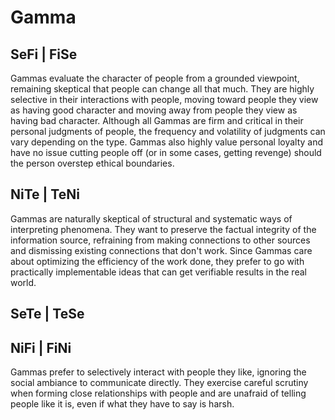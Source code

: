 # Gamma

## SeFi \| FiSe

Gammas evaluate the character of people from a grounded viewpoint, remaining skeptical that people can change all that much. They are highly selective in their interactions with people, moving toward people they view as having good character and moving away from people they view as having bad character. Although all Gammas are firm and critical in their personal judgments of people, the frequency and volatility of judgments can vary depending on the type. Gammas also highly value personal loyalty and have no issue cutting people off \(or in some cases, getting revenge\) should the person overstep ethical boundaries.

## NiTe \| TeNi

Gammas are naturally skeptical of structural and systematic ways of interpreting phenomena. They want to preserve the factual integrity of the information source, refraining from making connections to other sources and dismissing existing connections that don't work. Since Gammas care about optimizing the efficiency of the work done, they prefer to go with practically implementable ideas that can get verifiable results in the real world.

## SeTe \| TeSe



## NiFi \| FiNi

Gammas prefer to selectively interact with people they like, ignoring the social ambiance to communicate directly. They exercise careful scrutiny when forming close relationships with people and are unafraid of telling people like it is, even if what they have to say is harsh. 



